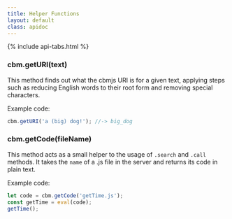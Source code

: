 ```yaml
---
title: Helper Functions
layout: default
class: apidoc
---
```


{% include api-tabs.html %}

### <a name="getURI"></a> cbm.getURI(text)

This method finds out what the cbmjs URI is for a given text, applying steps such as reducing English words to their root form and removing special characters.

Example code:

```javascript
cbm.getURI('a (big) dog!'); //-> big_dog
```

### <a name="getCode"></a> cbm.getCode(fileName)

This method acts as a small helper to the usage of `.search` and `.call` methods. It takes the `name` of a .js file in the server and returns its code in plain text.

Example code:

```javascript
let code = cbm.getCode('getTime.js');
const getTime = eval(code);
getTime();
```

